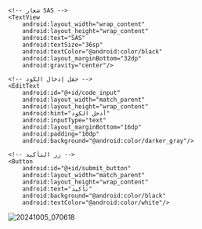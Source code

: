 <?xml version="1.0" encoding="utf-8"?>
<LinearLayout xmlns:android="http://schemas.android.com/apk/res/android"
    android:layout_width="match_parent"
    android:layout_height="match_parent"
    android:orientation="vertical"
    android:gravity="center"
    android:padding="16dp"
    android:background="@android:color/white">

    <!-- شعار SAS -->
    <TextView
        android:layout_width="wrap_content"
        android:layout_height="wrap_content"
        android:text="SAS"
        android:textSize="36sp"
        android:textColor="@android:color/black"
        android:layout_marginBottom="32dp"
        android:gravity="center"/>

    <!-- حقل إدخال الكود -->
    <EditText
        android:id="@+id/code_input"
        android:layout_width="match_parent"
        android:layout_height="wrap_content"
        android:hint="أدخل الكود"
        android:inputType="text"
        android:layout_marginBottom="16dp"
        android:padding="10dp"
        android:background="@android:color/darker_gray"/>

    <!-- زر التأكيد -->
    <Button
        android:id="@+id/submit_button"
        android:layout_width="match_parent"
        android:layout_height="wrap_content"
        android:text="تأكيد"
        android:background="@android:color/black"
        android:textColor="@android:color/white"/>

</LinearLayout>![20241005_070618](https://github.com/user-attachments/assets/bf73e73b-91ab-48c9-956f-ce9472e90663)
